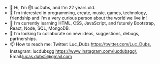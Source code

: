 - 👋 Hi, I’m @LucDubs, and I'm 22 years old.
- 👀 I’m interested in programming, create, music, games, technology, friendship and I'm a very curious person about the world we live in!
- 🌱 I’m currently learning HTML, CSS, JavaScript, and futurely Bootstrap, React, Node, SQL, MongoDB.
- 💞️ I’m looking to collaborate on new ideas, suggestions, debugs, partnerships.
- 📫 How to reach me: Twitter: Luc_Dubs https://twitter.com/Luc_Dubs, Instagram: lucdubsgg https://www.instagram.com/lucdubsgg/, Email:lucas.dubs5@gmail.com

<!---
LucDubs/LucDubs is a ✨ special ✨ repository because its `README.md` (this file) appears on your GitHub profile.
You can click the Preview link to take a look at your changes.
--->
